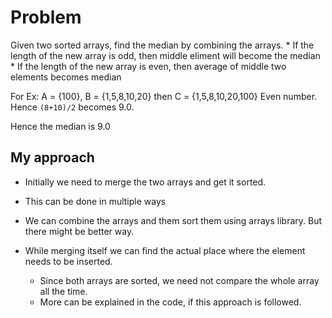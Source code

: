 # Problem

Given two sorted arrays, find the median by combining the arrays.
	* If the length of the new array is odd, then middle eliment will become the median
	* If the length of the new array is even, then average of middle two elements becomes median

For Ex: A = {100}, B = {1,5,8,10,20}
then 
	C = {1,5,8,10,20,100}
Even number. Hence `(8+10)/2` becomes 9.0.

Hence the median is 9.0

## My approach

* Initially we need to merge the two arrays and get it sorted. 
* This can be done in multiple ways

* We can combine the arrays and them sort them using arrays library. But there might be better way.
* While merging itself we can find the actual place where the element needs to be inserted.
	- Since both arrays are sorted, we need not compare the whole array all the time. 
	- More can be explained in the code, if this approach is followed. 



